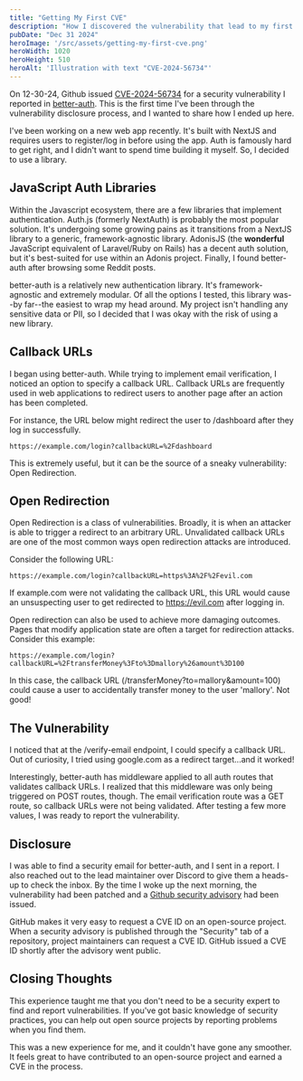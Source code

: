 ```yaml
---
title: "Getting My First CVE"
description: "How I discovered the vulnerability that lead to my first CVE"
pubDate: "Dec 31 2024"
heroImage: '/src/assets/getting-my-first-cve.png'
heroWidth: 1020
heroHeight: 510
heroAlt: 'Illustration with text "CVE-2024-56734"'
---
```


On 12-30-24, Github issued [CVE-2024-56734](https://nvd.nist.gov/vuln/detail/CVE-2024-56734) for a security vulnerability I reported in [better-auth](https://github.com/better-auth/better-auth). This is the first time I've been through the vulnerability disclosure process, and I wanted to share how I ended up here.

I've been working on a new web app recently. It's built with NextJS and requires users to register/log in before using the app. Auth is famously hard to get right, and I didn't want to spend time building it myself. So, I decided to use a library.

## JavaScript Auth Libraries

Within the Javascript ecosystem, there are a few libraries that implement authentication. Auth.js (formerly NextAuth) is probably the most popular solution. It's undergoing some growing pains as it transitions from a NextJS library to a generic, framework-agnostic library. AdonisJS (the **wonderful** JavaScript equivalent of Laravel/Ruby on Rails) has a decent auth solution, but it's best-suited for use within an Adonis project. Finally, I found better-auth after browsing some Reddit posts.

better-auth is a relatively new authentication library. It's framework-agnostic and extremely modular. Of all the options I tested, this library was--by far--the easiest to wrap my head around. My project isn't handling any sensitive data or PII, so I decided that I was okay with the risk of using a new library.

## Callback URLs

I began using better-auth. While trying to implement email verification, I noticed an option to specify a callback URL. Callback URLs are frequently used in web applications to redirect users to another page after an action has been completed.

For instance, the URL below might redirect the user to /dashboard after they log in successfully.

```
https://example.com/login?callbackURL=%2Fdashboard
```

This is extremely useful, but it can be the source of a sneaky vulnerability: Open Redirection.

## Open Redirection

Open Redirection is a class of vulnerabilities. Broadly, it is when an attacker is able to trigger a redirect to an arbitrary URL. Unvalidated callback URLs are one of the most common ways open redirection attacks are introduced.

Consider the following URL:

```
https://example.com/login?callbackURL=https%3A%2F%2Fevil.com
```

If example.com were not validating the callback URL, this URL would cause an unsuspecting user to get redirected to https://evil.com after logging in.

Open redirection can also be used to achieve more damaging outcomes. Pages that modify application state are often a target for redirection attacks. Consider this example:

```
https://example.com/login?callbackURL=%2FtransferMoney%3Fto%3Dmallory%26amount%3D100
```

In this case, the callback URL (/transferMoney?to=mallory&amount=100) could cause a user to accidentally transfer money to the user 'mallory'. Not good!

## The Vulnerability

I noticed that at the /verify-email endpoint, I could specify a callback URL. Out of curiosity, I tried using google.com as a redirect target...and it worked!

Interestingly, better-auth has middleware applied to all auth routes that validates callback URLs. I realized that this middleware was only being triggered on POST routes, though. The email verification route was a GET route, so callback URLs were not being validated. After testing a few more values, I was ready to report the vulnerability.

## Disclosure

I was able to find a security email for better-auth, and I sent in a report. I also reached out to the lead maintainer over Discord to give them a heads-up to check the inbox. By the time I woke up the next morning, the vulnerability had been patched and a [Github security advisory](https://github.com/advisories/GHSA-8jhw-6pjj-8723) had been issued.

GitHub makes it very easy to request a CVE ID on an open-source project. When a security advisory is published through the "Security" tab of a repository, project maintainers can request a CVE ID. GitHub issued a CVE ID shortly after the advisory went public.

## Closing Thoughts

This experience taught me that you don't need to be a security expert to find and report vulnerabilities. If you've got basic knowledge of security practices, you can help out open source projects by reporting problems when you find them.

This was a new experience for me, and it couldn't have gone any smoother. It feels great to have contributed to an open-source project and earned a CVE in the process.

